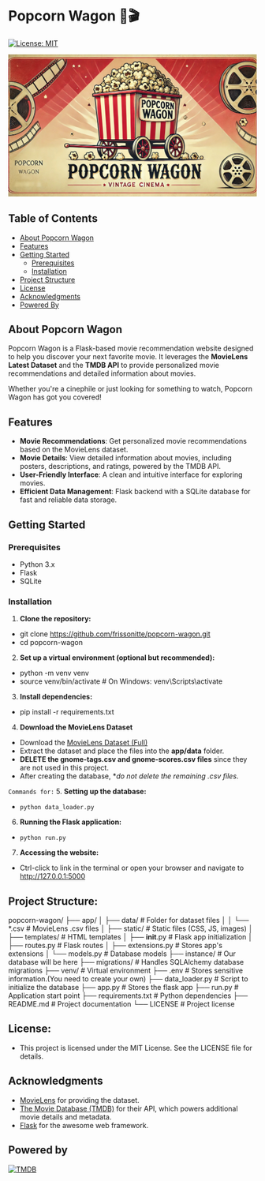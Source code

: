 # Popcorn Wagon 🍿🎬
[![License: MIT](https://img.shields.io/badge/License-MIT-blue.svg)](https://opensource.org/licenses/MIT)

![Popcorn Wagon Banner](app/static/popcorn-wagon.jpg)

## Table of Contents
- [About Popcorn Wagon](#about-popcorn-wagon)
- [Features](#features)
- [Getting Started](#getting-started)
  - [Prerequisites](#prerequisites)
  - [Installation](#installation)
- [Project Structure](#project-structure)
- [License](#license)
- [Acknowledgments](#acknowledgments)
- [Powered By](#powered-by)

## About Popcorn Wagon
Popcorn Wagon is a Flask-based movie recommendation website designed to help you discover your next favorite movie. 
It leverages the **MovieLens Latest Dataset** and the **TMDB API** to provide personalized movie recommendations and detailed information about movies.

Whether you're a cinephile or just looking for something to watch, Popcorn Wagon has got you covered!

## Features
- **Movie Recommendations**: Get personalized movie recommendations based on the MovieLens dataset.
- **Movie Details**: View detailed information about movies, including posters, descriptions, and ratings, powered by the TMDB API.
- **User-Friendly Interface**: A clean and intuitive interface for exploring movies.
- **Efficient Data Management**: Flask backend with a SQLite database for fast and reliable data storage.

## Getting Started

### Prerequisites
- Python 3.x
- Flask
- SQLite
    
### Installation

1. **Clone the repository:**
- git clone https://github.com/frissonitte/popcorn-wagon.git
- cd popcorn-wagon

2. **Set up a virtual environment (optional but recommended):**
- python -m venv venv
- source venv/bin/activate  # On Windows: venv\Scripts\activate

3. **Install dependencies:**
- pip install -r requirements.txt

4. **Download the MovieLens Dataset**
- Download the [MovieLens Dataset (Full)](https://grouplens.org/datasets/movielens/latest/)
- Extract the dataset and place the files into the **app/data** folder.
- **DELETE the gnome-tags.csv and gnome-scores.csv files** since they are not used in this project.
- After creating the database, **do not delete the remaining *.csv files**.

`Commands for:`
5. **Setting up the database:**
- `python data_loader.py`
6. **Running the Flask application:**
- `python run.py`
7.  **Accessing the website:**
- Ctrl-click to link in the terminal or open your browser and navigate to http://127.0.0.1:5000

## Project Structure:
popcorn-wagon/
├── app/
│   ├── data/                  # Folder for dataset files
│   │   └── *.csv              # MovieLens .csv files
│   ├── static/                # Static files (CSS, JS, images)
│   ├── templates/             # HTML templates
│   ├── __init__.py            # Flask app initialization
│   ├── routes.py              # Flask routes
│   ├── extensions.py          # Stores app's extensions
│   └── models.py              # Database models
├── instance/                  # Our database will be here
├── migrations/                # Handles SQLAlchemy database migrations
├── venv/                      # Virtual environment
├── .env                       # Stores sensitive information.(You need to create your own)
├── data_loader.py             # Script to initialize the database
├── app.py                     # Stores the flask app
├── run.py                     # Application start point
├── requirements.txt           # Python dependencies
├── README.md                  # Project documentation
└── LICENSE                    # Project license

## License:
- This project is licensed under the MIT License. See the LICENSE file for details.

## Acknowledgments
- [MovieLens](https://grouplens.org/datasets/movielens/) for providing the dataset.
- [The Movie Database (TMDB)](https://www.themoviedb.org/) for their API, which powers additional movie details and metadata.
- [Flask](https://flask.palletsprojects.com/) for the awesome web framework.

## Powered by
[![TMDB](https://www.themoviedb.org/assets/2/v4/logos/v2/blue_square_2-d537fb228cf3ded904ef09b136fe3fec72548ebc1fea3fbbd1ad9e36364db38b.svg)](https://www.themoviedb.org/)
